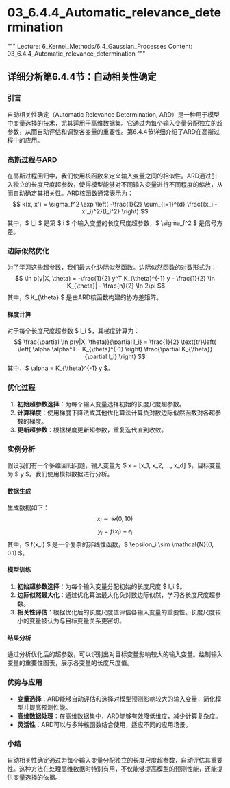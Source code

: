 # 03_6.4.4_Automatic_relevance_determination

"""
Lecture: 6_Kernel_Methods/6.4_Gaussian_Processes
Content: 03_6.4.4_Automatic_relevance_determination
"""

## 详细分析第6.4.4节：自动相关性确定

### 引言
自动相关性确定（Automatic Relevance Determination, ARD）是一种用于模型中变量选择的技术，尤其适用于高维数据集。它通过为每个输入变量分配独立的超参数，从而自动评估和调整各变量的重要性。第6.4.4节详细介绍了ARD在高斯过程中的应用。

### 高斯过程与ARD
在高斯过程回归中，我们使用核函数来定义输入变量之间的相似性。ARD通过引入独立的长度尺度超参数，使得模型能够对不同输入变量进行不同程度的缩放，从而自动确定其相关性。ARD核函数通常表示为：
$$ k(x, x') = \sigma_f^2 \exp \left( -\frac{1}{2} \sum_{i=1}^{d} \frac{(x_i - x'_i)^2}{l_i^2} \right) $$
其中，$ l_i $ 是第 $ i $ 个输入变量的长度尺度超参数，$ \sigma_f^2 $ 是信号方差。

### 边际似然优化
为了学习这些超参数，我们最大化边际似然函数。边际似然函数的对数形式为：
$$ \ln p(y|X, \theta) = -\frac{1}{2} y^T K_{\theta}^{-1} y - \frac{1}{2} \ln |K_{\theta}| - \frac{n}{2} \ln 2\pi $$
其中，$ K_{\theta} $ 是由ARD核函数构建的协方差矩阵。

#### 梯度计算
对于每个长度尺度超参数 $ l_i $，其梯度计算为：
$$ \frac{\partial \ln p(y|X, \theta)}{\partial l_i} = \frac{1}{2} \text{tr}\left( \left( \alpha \alpha^T - K_{\theta}^{-1} \right) \frac{\partial K_{\theta}}{\partial l_i} \right) $$
其中，$ \alpha = K_{\theta}^{-1} y $。

### 优化过程
1. **初始超参数选择**：为每个输入变量选择初始的长度尺度超参数。
2. **计算梯度**：使用梯度下降法或其他优化算法计算负对数边际似然函数对各超参数的梯度。
3. **更新超参数**：根据梯度更新超参数，重复迭代直到收敛。

### 实例分析
假设我们有一个多维回归问题，输入变量为 $ x = [x_1, x_2, ..., x_d] $，目标变量为 $ y $。我们使用模拟数据进行分析。

#### 数据生成
生成数据如下：
$$ x_i \sim \mathcal{U}(0, 10) $$
$$ y_i = f(x_i) + \epsilon_i $$
其中，$ f(x_i) $ 是一个复杂的非线性函数，$ \epsilon_i \sim \mathcal{N}(0, 0.1) $。

#### 模型训练
1. **初始超参数选择**：为每个输入变量分配初始的长度尺度 $ l_i $。
2. **边际似然最大化**：通过优化算法最大化负对数边际似然，学习各长度尺度超参数。
3. **相关性评估**：根据优化后的长度尺度值评估各输入变量的重要性。长度尺度较小的变量被认为与目标变量关系更密切。

#### 结果分析
通过分析优化后的超参数，可以识别出对目标变量影响较大的输入变量。绘制输入变量的重要性图表，展示各变量的长度尺度值。

### 优势与应用
- **变量选择**：ARD能够自动评估和选择对模型预测影响较大的输入变量，简化模型并提高预测性能。
- **高维数据处理**：在高维数据集中，ARD能够有效降低维度，减少计算复杂度。
- **灵活性**：ARD可以与多种核函数结合使用，适应不同的应用场景。

### 小结
自动相关性确定通过为每个输入变量分配独立的长度尺度超参数，自动评估其重要性。这种方法在处理高维数据时特别有用，不仅能够提高模型的预测性能，还能提供变量选择的依据。